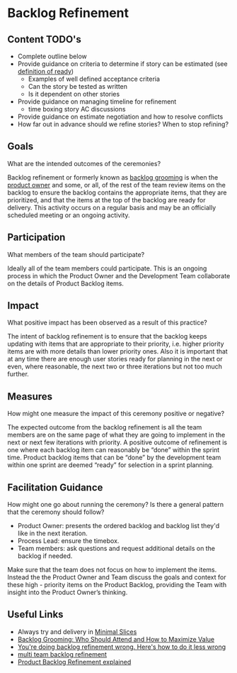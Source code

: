 # Backlog Refinement

## Content TODO's

- Complete outline below
- Provide guidance on criteria to determine if story can be estimated (see [definition of ready](../../team-agreements/definition-of-ready/readme.md))
  - Examples of well defined acceptance criteria
  - Can the story be tested as written
  - Is it dependent on other stories
- Provide guidance on managing timeline for refinement
  - time boxing story AC discussions
- Provide guidance on estimate negotiation and how to resolve conflicts
- How far out in advance should we refine stories? When to stop refining?

## Goals

What are the intended outcomes of the ceremonies?

Backlog refinement or formerly known as [backlog grooming](https://www.agilealliance.org/glossary/backlog-grooming/) is when the [product owner](https://www.agilealliance.org/glossary/product-owner/) and some, or all, of the rest of the team review items on the backlog to ensure the backlog contains the appropriate items, that they are prioritized, and that the items at the top of the backlog are ready for delivery. This activity occurs on a regular basis and may be an officially scheduled meeting or an ongoing activity.

## Participation

What members of the team should participate?

Ideally all of the team members could participate. This is an ongoing process in which the Product Owner and the Development Team collaborate on the details of Product Backlog items.

## Impact

What positive impact has been observed as a result of this practice?

The intent of backlog refinement is to ensure that the backlog keeps updating with items that are appropriate to their priority, i.e. higher priority items are with more details than lower priority ones. Also it is important that at any time there are enough user stories ready for planning in the next or even, where reasonable, the next two or three iterations but not too much further.

## Measures

How might one measure the impact of this ceremony positive or negative?

The expected outcome from the backlog refinement is all the team members are on the same page of what they are going to implement in the next or next few iterations with priority. A positive outcome of refinement is one where each backlog item can reasonably be “done” within the sprint time. Product backlog items that can be “done” by the development team within one sprint are deemed “ready” for selection in a sprint planning.

## Facilitation Guidance

How might one go about running the ceremony? Is there a general pattern that the ceremony should follow?

- Product Owner: presents the ordered backlog and backlog list they'd like in the next iteration.
- Process Lead: ensure the timebox.
- Team members: ask questions and request additional details on the backlog if needed.

Make sure that the team does not focus on how to implement the items. Instead the the Product Owner and Team discuss the goals and context for these high - priority items on the Product Backlog, providing the Team with insight into the Product Owner’s thinking.

## Useful Links

- Always try and delivery in [Minimal Slices](../minimal-slices.md)
- [Backlog Grooming: Who Should Attend and How to Maximize Value](https://www.mountaingoatsoftware.com/blog/backlog-grooming-who-should-attend-and-how-to-maximize-value#:~:text=A%20good%20rule%20of%20thumb,may%20be%20able%20to%20participate)
- [You're doing backlog refinement wrong. Here's how to do it less wrong](https://clubhouse.io/blog/how-to-do-backlog-refinement-less-wrong/)
- [multi team backlog refinement](https://www.scrum.org/resources/blog/multi-team-backlog-refinement)
- [Product Backlog Refinement explained](https://www.scrum.org/resources/blog/product-backlog-refinement-explained-13)
